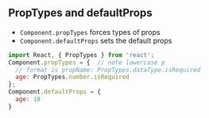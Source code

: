 ## PropTypes and defaultProps
- `Component.propTypes` forces types of props
- `Component.defaultProps` sets the default props
```javascript
import React, { PropTypes } from 'react';
Component.propTypes = {  // note lowercase p
  // format is propName: PropTypes.dataType.isRequired
  age: PropTypes.number.isRequired
};
Component.defaultProps = {
  age: 18
}
```
